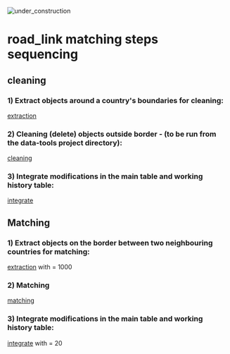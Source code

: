 ![under_construction](images/under_construction.png)

# road_link matching steps sequencing

## cleaning
### 1) Extract objects around a country's boundaries for cleaning: 
[extraction](steps/extraction.md)

### 2) Cleaning (delete) objects outside border - (to be run from the data-tools project directory):
[cleaning](steps/cleaning.md)

### 3) Integrate modifications in the main table and working history table:
[integrate](steps/integrate.md)

## Matching
### 1) Extract objects on the border between two neighbouring countries for matching:
[extraction](steps/extraction.md) with <distance> = 1000

### 2) Matching
[matching](steps/matching.md)

### 3) Integrate modifications in the main table and working history table:
[integrate](steps/integrate.md) with <step> = 20